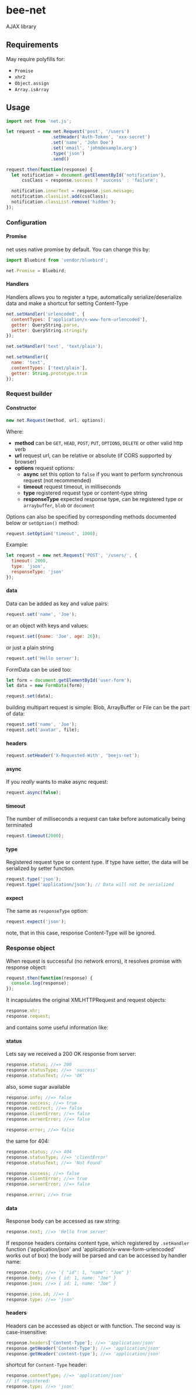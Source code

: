 # bee-net

AJAX library

## Requirements

May require polyfills for:

- `Promise`
- `xhr2`
- `Object.assign`
- `Array.isArray`

## Usage

```js
import net from 'net.js';

let request = new net.Request('post', '/users')
                 .setHeader('Auth-Token', 'xxx-secret')
                 .set('name', 'John Doe')
                 .set('email', 'john@example.org')
                 .type('json')
                 .send()

request.then(function(response) {
  let notification = document.getElementById('notification'),
      cssClass = response.success ? 'success' : 'failure';

  notification.innerText = response.json.message;
  notification.classList.add(cssClass);
  notification.classList.remove('hidden');
});
```

### Configuration

#### Promise

net uses native promise by default. You can change this by:

```js
import Bluebird from 'vendor/bluebird';

net.Promise = Bluebird;
```

#### Handlers

Handlers allows you to register a type, automatically serialize/deserialize data and make a shortcut for setting Content-Type

```js
net.setHandler('urlencoded', {
  contentTypes: ['application/x-www-form-urlencoded'],
  getter: QueryString.parse,
  setter: QueryString.stringify
});

net.setHandler('text', 'text/plain');

net.setHandler({
  name: 'text',
  contentTypes: ['text/plain'],
  getter: String.prototype.trim
});
```

### Request builder

#### Constructor

```js
new net.Request(method, url, options);
```

Where:

- **method** can be `GET`, `HEAD`, `POST`, `PUT`, `OPTIONS`, `DELETE` or other valid http verb
- **url** request url, can be relative or absolute (if CORS supported by browser)
- **options** request options:
  - **async** set this option to `false` if you want to perform synchronous request (not recommended)
  - **timeout** request timeout, in milliseconds
  - **type** registered request type or content-type string
  - **responseType** expected response type, can be registered type or `arraybuffer`, `blob` or `document`

Options can also be specified by corresponding methods documented below or `setOption()` method:

```js
request.setOption('timeout', 1000);
```

Example:

```js
let request = new net.Request('POST', '/users/', {
  timeout: 2000,
  type: 'json',
  responseType: 'json'
});
```

#### data

Data can be added as key and value pairs:

```js
request.set('name', 'Joe');
```

or an object with keys and values:

```js
request.set({name: 'Joe', age: 26});
```

or just a plain string

```js
request.set('Hello server');
```

FormData can be used too:

```js
let form = document.getElementById('user-form');
let data = new FormData(form);

request.set(data);
```

building multipart request is simple: Blob, ArrayBuffer or File can be the part of data:

```js
request.set('name', 'Joe');
request.set('avatar', file);
```

#### headers

```js
request.setHeader('X-Requested-With', 'beejs-net');
```

#### async

If you *really* wants to make async request:

```js
request.async(false);
```

#### timeout

The number of milliseconds a request can take before automatically being terminated

```js
request.timeout(2000);
```

#### type

Registered request type or content type. If type have setter, the data will be serialized by setter function.

```js
request.type('json');
request.type('application/json'); // Data will not be serialized
```

#### expect

The same as `responseType` option:

```js
request.expect('json');
```

note, that in this case, response Content-Type will be ignored.

### Response object

When request is successful (no network errors), it resolves promise with response object:

```js
request.then(function(response) {
  console.log(response);
});
```

It incapsulates the original XMLHTTPRequest and request objects:

```js
response.xhr;
response.request;
```

and contains some useful information like:

#### status

Lets say we received a 200 OK response from server:

```js
response.status; //=> 200
response.statusType; //=> 'success'
response.statusText; //=> 'OK'
```

also, some sugar available

```js
response.info; //=> false
response.success; //=> true
response.redirect; //=> false
response.clientError; //=> false
response.serverError; //=> false

response.error; //=> false
```

the same for 404:

```js
response.status; //=> 404
response.statusType; //=> 'clientError'
response.statusText; //=> 'Not Found'

response.success; //=> false
response.clientError; //=> true
response.serverError; //=> false

response.error; //=> true
```

#### data

Response body can be accessed as raw string:

```js
response.text; //=> 'Hello from server'
```

If response headers contains content type, which registered by `.setHandler` function ('application/json' and 'application/x-www-form-urlencoded' works out of box)
the body will be parsed and can be accessed by handler name:

```js
response.text; //=> '{ "id": 1, "name": "Joe" }'
response.body; //=> { id: 1, name: "Joe" }
response.json; //=> { id: 1, name: "Joe" }

response.json.id; //=> 1
response.type: //=> 'json'
```

#### headers

Headers can be accessed as object or with function. The second way is case-insensitive:

```js
response.headers['Content-Type']; //=> 'application/json'
response.getHeader('Content-Type'); //=> 'application/json'
response.getHeader('content-type'); //=> 'application/json'
```

shortcut for `Content-Type` header:

```js
response.contentType; //=> 'application/json'
// if registered:
response.type; //=> 'json'
```
